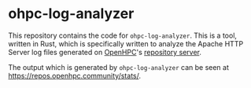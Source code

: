 # ohpc-log-analyzer

This repository contains the code for `ohpc-log-analyzer`. This is a tool,
written in Rust, which is specifically written to analyze the Apache HTTP
Server log files generated on [OpenHPC](https://openhpc.community/)'s
[repository server](https://repos.openhpc.community/).

The output which is generated by `ohpc-log-analyzer` can be seen at
<https://repos.openhpc.community/stats/>.
